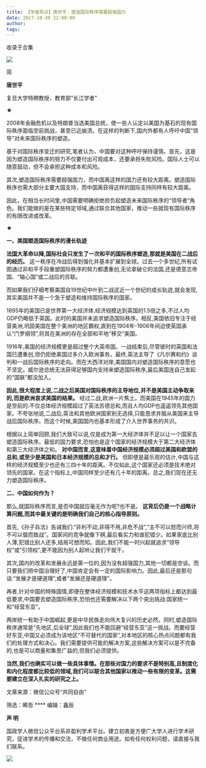 ```yaml
---
title: 【学者观点】唐世平：塑造国际秩序需要超强国力
date: 2017-10-30 22:00:00
author: 
tags: 
---
```



收录于合集

![](/images/3951/2.gif)

  

  

简

 **唐世平**  

复旦大学特聘教授，教育部“长江学者”

  

★

2008年金融危机以及特朗普当选美国总统，使一些人认定以美国为基石的现有国际秩序面临空前挑战，甚至已近崩溃。在这样的判断下,国内外都有人呼吁中国“领导”对未来国际秩序的塑造。

基于对国际秩序变迁的研究,笔者认为，中国要对这种呼吁保持谨慎。首先，这是因为塑造国际秩序的努力不仅要付出可观成本，还要承担失败风险。国际人士可以随意鼓动，但不会承担这种成本和风险。

其次,塑造国际秩序需要超强国力，而中国离这样的国力还有较大距离。塑造国际秩序也需大部分主要大国支持，而中国离获得这样的国际支持同样有较大距离。  

因此，在相当长时间里,中国需要明确拒绝担负起塑造未来国际秩序的“领导者”角色。我们能做的是在某些特定领域,通过联合其他国家，推动一些就现有国际秩序的有限改进或改革。

★

 **一、美国塑造国际秩序的漫长轨迹**

 **法国大革命以降,国际社会只发生了一次和平的国际秩序塑造,那就是美国在二战后的经历。**
这一秩序在冷战后得到强化并基本扩展到全球。过去一个多世纪,所有试图通过非和平手段重塑国际秩序的努力都遭重创,无论拿破仑的法国,还是德意志帝国、“轴心国”或二战后的苏联。

  

而如果我们仔细考察美国自19世纪中叶到二战这近一个世纪的成长轨迹,就会发现,其实美国并不是一个急于塑造和维持国际秩序的国家。

  

1895年的美国已是世界第一大经济体,经济规模达到英国的1.5倍之多,不过人均GDP仍略低于英国。此时的美国并未追求塑造国际秩序。相反,美国依旧专注于经营美洲,巩固美国在整个美洲的地区霸权,直到在1904年-1906年间迫使英国承认“门罗纲领”,将其在美洲的存在全部和平地“移交”美国。

  

1916年,美国的经济规模更是超过整个大英帝国。一战结束后,尽管彼时的英国和法国已遭重创,但仍拒绝美国过多介入欧洲事务。最终,英法主导了《凡尔赛和约》谈判和一战后国际秩序的走向。而在大西洋对岸,美国国内对塑造国际秩序的意愿也不坚定。威尔逊总统无法获得足够国内支持来塑造国际秩序,最后美国连自己发起的“国联”都没加入。

  

 **因此,很大程度上说,二战之后美国对国际秩序的主导地位,并不是美国主动争取来的,而是欧洲哀求美国的结果。**
经过二战,欧洲一片焦土。而美国在1945年的国力是空前的:不仅总体经济规模超过了英法苏德总和,而且人均GDP也遥遥领先其他国家。不夸张地说,二战后,英法和其他欧洲国家别无选择,只能恳求并服从美国来主导战后国际秩序。而这个时候,美国国内也基本形成了介入世界事务的共识。

  

根据以上简单回顾,我们大致可以说,仅是成为第一大经济体并不足以让一个国家去塑造国际秩序。最低的国力要求,恐怕也是这个国家的经济规模大于第二大经济体和第三大经济体之和。
**对中国而言,这意味着中国经济规模必须超过美国和欧盟的总和,或至少是美国和日本经济规模的总和才行。**
但即便是最乐观的估计,中国与这样的经济规模至少也还有三四十年的距离。不仅如此,这个国家还必须是技术绝对领先的国家。在这个指标上,中国同样至少还有几十年的距离。总之,我们现在还无力塑造国际秩序。

  

 **二、中国如何作为？**  

那么,就国际秩序而言,是否中国就应毫无作为呢?也不是。 **这背后仍是一个战略计算问题,而其中最关键的是明确我们自己的核心指导原则。**

  

首先,《孙子兵法》告诫我们:“非利不动,非得不用,非危不战”,“主不可以怒而兴师,将不可以愠而致战”。国家间的竞争就像下棋,最后看实力和谁犯错少。如果家底比别人薄,犯错比别人还多,结局可想而知。因此,我们不能一时兴起就追求“领导权”或“引领权”,更不能因为别人起哄让我们干就干。

  

其次,国内的改革和发展永远是第一位的,因为没有超强国力,其他一切都是空谈。而只要我们把中国治理好了,中国肯定会有一定的国际影响力。因此,最后还是那句话:“发展才是硬道理”,或者“发展还是硬道理”。

  

再者,针对中国的特殊国情,即便在整体经济规模和技术水平这两项指标上都达到最低要求,中国要去塑造国际秩序,恐怕也还需要解决以下两个突出挑战:国家统一和“经营东亚”。

  

两岸统一有助于中国崛起,更是中华民族走向伟大复兴的历史必然。同时,塑造国际秩序通常是“先地区,后全球”,因此我们也不能回避“经营东亚”这一挑战。而要经营好东亚,中国又必须成为该地区“不可替代的国家”,对本地区的核心热点问题都有我们的处理方式和决心。我们需要提供可能的解决方案,这些解决方案可以是不完备的,也是可以商量和集思广益的,但我们必须提供。

  

**当然,我们也确实可以做一些具体事情。在那些对国力的要求不是特别高,且制度化和内化程度都比较低的领域,我们可以联合其他国家以推动一些有限的变革。这需要建立在深入扎实的研究之上。**

文章来源：微信公众号“共同自由”

筛选：晞哲 **** 编辑：鑫辰

  

 **声 明**

国政学人微信公众平台系非盈利学术平台。建立初衷是方便广大学人进行学术研究，促进学术的传播和交流，不做任何商业用途。如有任何权利问题，请直接与我们联系。

![](/images/3951/3.gif)

  

  

